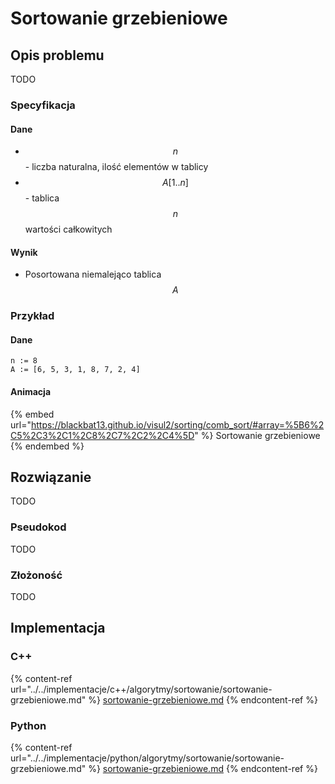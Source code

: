 # Sortowanie grzebieniowe

## Opis problemu

TODO

### Specyfikacja

#### Dane

* $$n$$ - liczba naturalna, ilość elementów w tablicy
* $$A[1..n]$$ - tablica $$n$$ wartości całkowitych

#### Wynik

* Posortowana niemalejąco tablica $$A$$ 

### **Przykład**

#### Dane

```
n := 8
A := [6, 5, 3, 1, 8, 7, 2, 4]
```

#### Animacja

{% embed url="https://blackbat13.github.io/visul2/sorting/comb_sort/#array=%5B6%2C5%2C3%2C1%2C8%2C7%2C2%2C4%5D" %}
Sortowanie grzebieniowe
{% endembed %}

## Rozwiązanie

TODO

### Pseudokod

TODO

### Złożoność

TODO

## Implementacja

### C++

{% content-ref url="../../implementacje/c++/algorytmy/sortowanie/sortowanie-grzebieniowe.md" %}
[sortowanie-grzebieniowe.md](../../implementacje/c++/algorytmy/sortowanie/sortowanie-grzebieniowe.md)
{% endcontent-ref %}

### Python

{% content-ref url="../../implementacje/python/algorytmy/sortowanie/sortowanie-grzebieniowe.md" %}
[sortowanie-grzebieniowe.md](../../implementacje/python/algorytmy/sortowanie/sortowanie-grzebieniowe.md)
{% endcontent-ref %}
